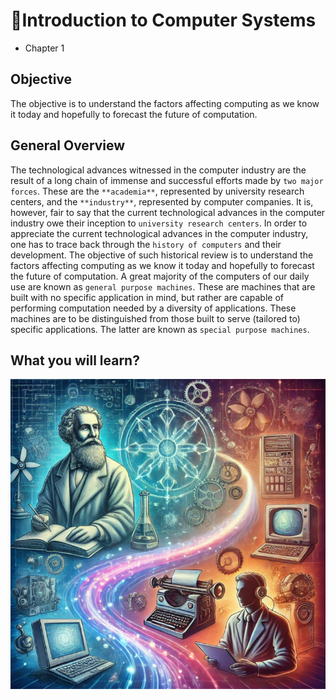 # :bookmark_tabs:Introduction to Computer Systems
- Chapter 1
## Objective
The objective is to understand the factors affecting computing as we know it today and hopefully to forecast the future of computation.

## General Overview
The technological advances witnessed in the computer industry are the result of a
long chain of immense and successful efforts made by `two major forces`. These
are the `**academia**`, represented by university research centers, and the `**industry**`,
represented by computer companies. It is, however, fair to say that the current
 technological advances in the computer industry owe their inception to `university
research centers`. In order to appreciate the current technological advances in the
computer industry, one has to trace back through the `history of computers` and
their development. The objective of such historical review is to understand the
factors affecting computing as we know it today and hopefully to forecast the
future of computation. A great majority of the computers of our daily use are
known as `general purpose machines`. These are machines that are built with no
specific application in mind, but rather are capable of performing computation
needed by a diversity of applications. These machines are to be distinguished
from those built to serve (tailored to) specific applications. The latter are known
as `special purpose machines`.

## What you will learn?

![Alt text](https://github.com/mercyXp/Courses/blob/main/Computer%20architecture%20and%20organization/Com1.png)
